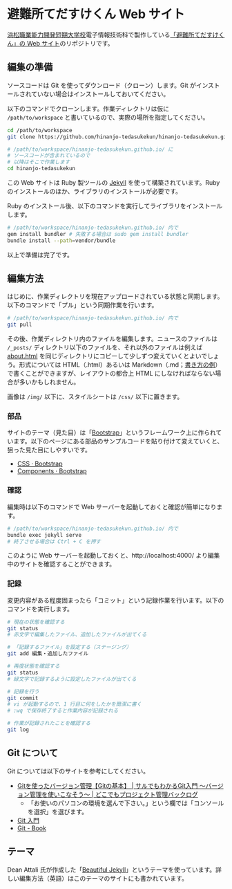 # 避難所てだすけくん Web サイト

[浜松職業能力開発短期大学校](http://www3.jeed.or.jp/shizuoka/college/)電子情報技術科で製作している[「避難所てだすけくん」の Web サイト](http://hinanjo-tedasukekun.github.io/)のリポジトリです。

## 編集の準備

ソースコードは Git を使ってダウンロード（クローン）します。Git がインストールされていない場合はインストールしておいてください。

以下のコマンドでクローンします。作業ディレクトリは仮に `/path/to/workspace` と書いているので、実際の場所を指定してください。

```sh
cd /path/to/workspace
git clone https://github.com/hinanjo-tedasukekun/hinanjo-tedasukekun.github.io.git

# /path/to/workspace/hinanjo-tedasukekun.github.io/ に
# ソースコードが含まれているので
# 以降はそこで作業します
cd hinanjo-tedasukekun
```

この Web サイトは Ruby 製ツールの [Jekyll](http://jekyllrb-ja.github.io/) を使って構築されています。Ruby のインストールのほか、ライブラリのインストールが必要です。

Ruby のインストール後、以下のコマンドを実行してライブラリをインストールします。

```sh
# /path/to/workspace/hinanjo-tedasukekun.github.io/ 内で
gem install bundler # 失敗する場合は sudo gem install bundler
bundle install --path=vendor/bundle
```

以上で準備は完了です。

## 編集方法

はじめに、作業ディレクトリを現在アップロードされている状態と同期します。以下のコマンドで「プル」という同期作業を行います。

```sh
# /path/to/workspace/hinanjo-tedasukekun.github.io/ 内で
git pull
```

その後、作業ディレクトリ内のファイルを編集します。ニュースのファイルは `/_posts/` ディレクトリ以下のファイルを、それ以外のファイルは例えば [about.html](about.html) を同じディレクトリにコピーして少しずつ変えていくとよいでしょう。形式については HTML（.html）あるいは Markdown（.md；[書き方の例](http://qiita.com/tbpgr/items/989c6badefff69377da7)）で書くことができますが、レイアウトの都合上 HTML にしなければならない場合が多いかもしれません。

画像は `/img/` 以下に、スタイルシートは `/css/` 以下に置きます。

### 部品

サイトのテーマ（見た目）は「[Bootstrap](http://getbootstrap.com/)」というフレームワーク上に作られています。以下のページにある部品のサンプルコードを貼り付けて変えていくと、狙った見た目にしやすいです。

* [CSS · Bootstrap](http://getbootstrap.com/css/)
* [Components · Bootstrap](http://getbootstrap.com/components/)

### 確認

編集時は以下のコマンドで Web サーバーを起動しておくと確認が簡単になります。

```sh
# /path/to/workspace/hinanjo-tedasukekun.github.io/ 内で
bundle exec jekyll serve
# 終了させる場合は Ctrl + C を押す
```

このように Web サーバーを起動しておくと、http://localhost:4000/ より編集中のサイトを確認することができます。

### 記録

変更内容がある程度固まったら「コミット」という記録作業を行います。以下のコマンドを実行します。

```sh
# 現在の状態を確認する
git status
# 赤文字で編集したファイル、追加したファイルが出てくる

# 「記録するファイル」を設定する（ステージング）
git add 編集・追加したファイル

# 再度状態を確認する
git status
# 緑文字で記録するように設定したファイルが出てくる

# 記録を行う
git commit
# vi が起動するので、1 行目に何をしたかを簡潔に書く
# :wq で保存終了すると作業内容が記録される

# 作業が記録されたことを確認する
git log
```

## Git について

Git については以下のサイトを参考にしてください。

* [Gitを使ったバージョン管理【Gitの基本】 | サルでもわかるGit入門 〜バージョン管理を使いこなそう〜 | どこでもプロジェクト管理バックログ](http://www.backlog.jp/git-guide/intro/intro1_1.html)
    * 「お使いのパソコンの環境を選んで下さい。」という欄では「コンソールを選択」を選びます。
* [Git 入門](http://www.slideshare.net/y-uti/git-41040074)
* [Git - Book](https://git-scm.com/book/ja/v2)

## テーマ

Dean Attali 氏が作成した「[Beautiful Jekyll](https://github.com/daattali/beautiful-jekyll)」というテーマを使っています。詳しい編集方法（英語）はこのテーマのサイトにも書かれています。
